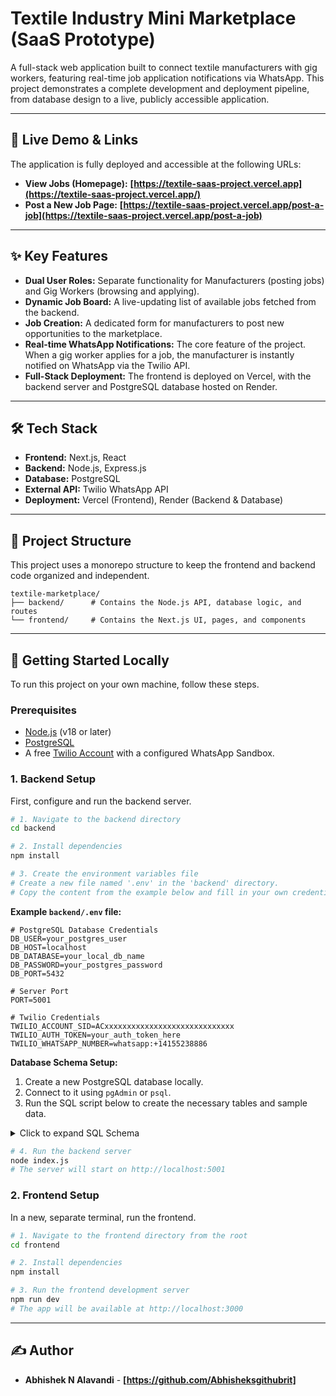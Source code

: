 # Textile Industry Mini Marketplace (SaaS Prototype)

A full-stack web application built to connect textile manufacturers with gig workers, featuring real-time job application notifications via WhatsApp. This project demonstrates a complete development and deployment pipeline, from database design to a live, publicly accessible application.

---

## 🚀 Live Demo & Links

The application is fully deployed and accessible at the following URLs:

*   **View Jobs (Homepage):** **[https://textile-saas-project.vercel.app](https://textile-saas-project.vercel.app/)**
*   **Post a New Job Page:** **[https://textile-saas-project.vercel.app/post-a-job](https://textile-saas-project.vercel.app/post-a-job)**

---

## ✨ Key Features

*   **Dual User Roles:** Separate functionality for Manufacturers (posting jobs) and Gig Workers (browsing and applying).
*   **Dynamic Job Board:** A live-updating list of available jobs fetched from the backend.
*   **Job Creation:** A dedicated form for manufacturers to post new opportunities to the marketplace.
*   **Real-time WhatsApp Notifications:** The core feature of the project. When a gig worker applies for a job, the manufacturer is instantly notified on WhatsApp via the Twilio API.
*   **Full-Stack Deployment:** The frontend is deployed on Vercel, with the backend server and PostgreSQL database hosted on Render.

---

## 🛠️ Tech Stack

*   **Frontend:** Next.js, React
*   **Backend:** Node.js, Express.js
*   **Database:** PostgreSQL
*   **External API:** Twilio WhatsApp API
*   **Deployment:** Vercel (Frontend), Render (Backend & Database)

---

## 📂 Project Structure

This project uses a monorepo structure to keep the frontend and backend code organized and independent.

```
textile-marketplace/
├── backend/      # Contains the Node.js API, database logic, and routes
└── frontend/     # Contains the Next.js UI, pages, and components
```

---

## 🏁 Getting Started Locally

To run this project on your own machine, follow these steps.

### Prerequisites

*   [Node.js](https://nodejs.org/en/download/) (v18 or later)
*   [PostgreSQL](https://www.postgresql.org/download/)
*   A free [Twilio Account](https://www.twilio.com/try-twilio) with a configured WhatsApp Sandbox.

### 1. Backend Setup

First, configure and run the backend server.

```bash
# 1. Navigate to the backend directory
cd backend

# 2. Install dependencies
npm install

# 3. Create the environment variables file
# Create a new file named '.env' in the 'backend' directory.
# Copy the content from the example below and fill in your own credentials.
```

**Example `backend/.env` file:**
```.env
# PostgreSQL Database Credentials
DB_USER=your_postgres_user
DB_HOST=localhost
DB_DATABASE=your_local_db_name
DB_PASSWORD=your_postgres_password
DB_PORT=5432

# Server Port
PORT=5001

# Twilio Credentials
TWILIO_ACCOUNT_SID=ACxxxxxxxxxxxxxxxxxxxxxxxxxxxxx
TWILIO_AUTH_TOKEN=your_auth_token_here
TWILIO_WHATSAPP_NUMBER=whatsapp:+14155238886
```

**Database Schema Setup:**
1.  Create a new PostgreSQL database locally.
2.  Connect to it using `pgAdmin` or `psql`.
3.  Run the SQL script below to create the necessary tables and sample data.

<details>
<summary>Click to expand SQL Schema</summary>

```sql
-- Create the manufacturers table
CREATE TABLE manufacturers (
    id SERIAL PRIMARY KEY,
    factory_name VARCHAR(255) NOT NULL,
    phone_number VARCHAR(20) NOT NULL UNIQUE,
    location TEXT,
    machinery_details TEXT,
    daily_production_capacity INTEGER,
    created_at TIMESTAMP WITH TIME ZONE DEFAULT CURRENT_TIMESTAMP
);

-- Create the gig_workers table
CREATE TABLE gig_workers (
    id SERIAL PRIMARY KEY,
    full_name VARCHAR(255) NOT NULL,
    skills TEXT[],
    work_type VARCHAR(100),
    created_at TIMESTAMP WITH TIME ZONE DEFAULT CURRENT_TIMESTAMP
);

-- Create the jobs table
CREATE TABLE jobs (
    id SERIAL PRIMARY KEY,
    title VARCHAR(255) NOT NULL,
    description TEXT,
    required_workers INTEGER NOT NULL,
    duration_days INTEGER,
    pay_per_day NUMERIC(10, 2),
    status VARCHAR(50) DEFAULT 'open',
    manufacturer_id INTEGER NOT NULL REFERENCES manufacturers(id) ON DELETE CASCADE,
    created_at TIMESTAMP WITH TIME ZONE DEFAULT CURRENT_TIMESTAMP
);

-- Create the job_applications table
CREATE TABLE job_applications (
    id SERIAL PRIMARY KEY,
    status VARCHAR(50) DEFAULT 'pending',
    job_id INTEGER NOT NULL REFERENCES jobs(id) ON DELETE CASCADE,
    gig_worker_id INTEGER NOT NULL REFERENCES gig_workers(id) ON DELETE CASCADE,
    applied_at TIMESTAMP WITH TIME ZONE DEFAULT CURRENT_TIMESTAMP,
    UNIQUE(job_id, gig_worker_id)
);

-- Insert sample data to get started
-- IMPORTANT: Replace the phone number with a number verified in your Twilio Sandbox
INSERT INTO manufacturers (id, factory_name, phone_number, location) VALUES (1, 'Local Test Factory', '+91xxxxxxxxxx', 'Local City') ON CONFLICT (id) DO NOTHING;
INSERT INTO gig_workers (id, full_name, skills) VALUES (1, 'Local Test Worker', '{"sewing"}') ON CONFLICT (id) DO NOTHING;
```
</details>

```bash
# 4. Run the backend server
node index.js
# The server will start on http://localhost:5001
```

### 2. Frontend Setup

In a new, separate terminal, run the frontend.

```bash
# 1. Navigate to the frontend directory from the root
cd frontend

# 2. Install dependencies
npm install

# 3. Run the frontend development server
npm run dev
# The app will be available at http://localhost:3000
```

---

## ✍️ Author

*   **Abhishek N Alavandi** - **[https://github.com/Abhisheksgithubrit]**
